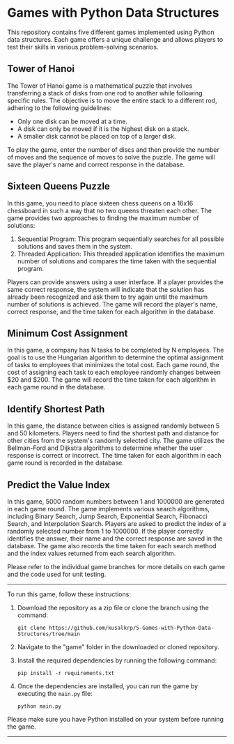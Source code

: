 # Games with Python Data Structures

This repository contains five different games implemented using Python data structures. Each game offers a unique challenge and allows players to test their skills in various problem-solving scenarios.

## Tower of Hanoi

The Tower of Hanoi game is a mathematical puzzle that involves transferring a stack of disks from one rod to another while following specific rules. The objective is to move the entire stack to a different rod, adhering to the following guidelines:

- Only one disk can be moved at a time.
- A disk can only be moved if it is the highest disk on a stack.
- A smaller disk cannot be placed on top of a larger disk.

To play the game, enter the number of discs and then provide the number of moves and the sequence of moves to solve the puzzle. The game will save the player's name and correct response in the database.

## Sixteen Queens Puzzle

In this game, you need to place sixteen chess queens on a 16x16 chessboard in such a way that no two queens threaten each other. The game provides two approaches to finding the maximum number of solutions:

1. Sequential Program: This program sequentially searches for all possible solutions and saves them in the system.
2. Threaded Application: This threaded application identifies the maximum number of solutions and compares the time taken with the sequential program.

Players can provide answers using a user interface. If a player provides the same correct response, the system will indicate that the solution has already been recognized and ask them to try again until the maximum number of solutions is achieved. The game will record the player's name, correct response, and the time taken for each algorithm in the database.

## Minimum Cost Assignment

In this game, a company has N tasks to be completed by N employees. The goal is to use the Hungarian algorithm to determine the optimal assignment of tasks to employees that minimizes the total cost. Each game round, the cost of assigning each task to each employee randomly changes between $20 and $200. The game will record the time taken for each algorithm in each game round in the database.

## Identify Shortest Path

In this game, the distance between cities is assigned randomly between 5 and 50 kilometers. Players need to find the shortest path and distance for other cities from the system's randomly selected city. The game utilizes the Bellman-Ford and Dijkstra algorithms to determine whether the user response is correct or incorrect. The time taken for each algorithm in each game round is recorded in the database.

## Predict the Value Index

In this game, 5000 random numbers between 1 and 1000000 are generated in each game round. The game implements various search algorithms, including Binary Search, Jump Search, Exponential Search, Fibonacci Search, and Interpolation Search. Players are asked to predict the index of a randomly selected number from 1 to 1000000. If the player correctly identifies the answer, their name and the correct response are saved in the database. The game also records the time taken for each search method and the index values returned from each search algorithm.

Please refer to the individual game branches for more details on each game and the code used for unit testing.

------------------------------------------------------------------------------------------------------------------------------------------------------------------------------------
To run this game, follow these instructions:

1. Download the repository as a zip file or clone the branch using the command:
    ```
    git clone https://github.com/kusalkrp/5-Games-with-Python-Data-Structures/tree/main
    ```

2. Navigate to the "game" folder in the downloaded or cloned repository.

3. Install the required dependencies by running the following command:
    ```
    pip install -r requirements.txt
    ```

4. Once the dependencies are installed, you can run the game by executing the `main.py` file:
    ```
    python main.py
    ```

Please make sure you have Python installed on your system before running the game.

------------------------------------------------------------------------------------------------------------------------------------------------------------------------------------
